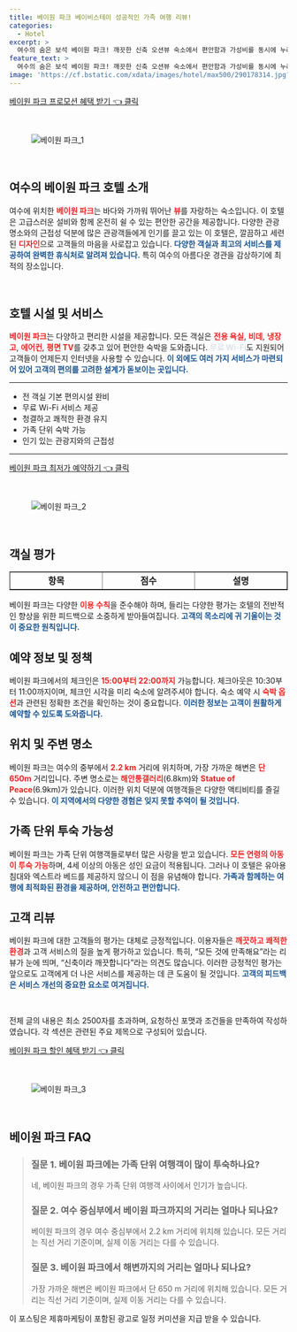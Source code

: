 ```yaml
---
title: 베이원 파크 베이비스테이 성공적인 가족 여행 리뷰!
categories:
  - Hotel
excerpt: >
  여수의 숨은 보석 베이원 파크! 깨끗한 신축 오션뷰 숙소에서 편안함과 가성비를 동시에 누려보세요. 직원들의 친절함과 편리한 위치에 감춰진 특별함을 지금 확인해보세요!
feature_text: >
  여수의 숨은 보석 베이원 파크! 깨끗한 신축 오션뷰 숙소에서 편안함과 가성비를 동시에 누려보세요. 직원들의 친절함과 편리한 위치에 감춰진 특별함을 지금 확인해보세요!
image: 'https://cf.bstatic.com/xdata/images/hotel/max500/290178314.jpg?k=5578e3b16c7f9771a6b9655be9bd8aed7f1730143fe98e707cc9bba3fb377399&o=&hp=1'
---
```


<p><a class="modoo-button" href="https://tinyurl.com/25aycj5g" rel="nofollow noopener">베이원 파크 프로모션 혜택 받기 👈 클릭</a></p><br/>
<figure class="image"><img alt="베이원 파크_1" src="https://cf.bstatic.com/xdata/images/hotel/max1024x768/291407848.jpg?k=d860f0f13043fa8883d336b01ef8e9013ed257d7e76e09e7a62f0c457daab81f&amp;o=&amp;hp=1"/></figure><br/>

<h2 data-ke-size="size26" id="여수-베이원-파크-호텔-소개">여수의 베이원 파크 호텔 소개</h2>
<p data-ke-size="size16">여수에 위치한 <b><span style="color: #ee2323;">베이원 파크</span></b>는 바다와 가까워 뛰어난 <b><span style="color: #ee2323;">뷰</span></b>를 자랑하는 숙소입니다. 이 호텔은 고급스러운 설비와 함께 온전히 쉴 수 있는 편안한 공간을 제공합니다. 다양한 관광 명소와의 근접성 덕분에 많은 관광객들에게 인기를 끌고 있는 이 호텔은, 깔끔하고 세련된 <b><span style="color: #ee2323;">디자인</span></b>으로 고객들의 마음을 사로잡고 있습니다. <b><span style="color: #1a5490;">다양한 객실과 최고의 서비스를 제공하여 완벽한 휴식처로 알려져 있습니다.</span></b> 특히 여수의 아름다운 경관을 감상하기에 최적의 장소입니다.</p>
<p data-ke-size="size16"> </p>
<h2 data-ke-size="size23" id="호텔-시설-서비스">호텔 시설 및 서비스</h2>
<p data-ke-size="size16"><b><span style="color: #ee2323;">베이원 파크</span></b>는 다양하고 편리한 시설을 제공합니다. 모든 객실은 <b><span style="color: #ee2323;">전용 욕실</span></b>, <b><span style="color: #ee2323;">비데</span></b>, <b><span style="color: #ee2323;">냉장고</span></b>, <b><span style="color: #ee2323;">에어컨</span></b>, <b><span style="color: #ee2323;">평면 TV</span></b>를 갖추고 있어 편안한 숙박을 도와줍니다. <b><span style="color: #21538527;">무료 Wi-Fi</span></b>도 지원되어 고객들이 언제든지 인터넷을 사용할 수 있습니다. <b><span style="color: #1a5490;">이 외에도 여러 가지 서비스가 마련되어 있어 고객의 편의를 고려한 설계가 돋보이는 곳입니다.</span></b></p>
<hr contenteditable="false" data-ke-style="style5" data-ke-type="horizontalRule"/>
<ul data-ke-list-type="disc" style="list-style-type: disc;">
<li>전 객실 기본 편의시설 완비</li>
<li>무료 Wi-Fi 서비스 제공</li>
<li>청결하고 쾌적한 환경 유지</li>
<li>가족 단위 숙박 가능</li>
<li>인기 있는 관광지와의 근접성</li>
</ul>
<hr contenteditable="false" data-ke-style="style5" data-ke-type="horizontalRule"/>
<p><a class="modoo-button" href="https://tinyurl.com/25aycj5g" rel="nofollow noopener">베이원 파크 최저가 예약하기 👈 클릭</a></p><br/>
<figure class="image"><img alt="베이원 파크_2" src="https://cf.bstatic.com/xdata/images/hotel/max500/290178314.jpg?k=5578e3b16c7f9771a6b9655be9bd8aed7f1730143fe98e707cc9bba3fb377399&amp;o=&amp;hp=1"/></figure><br/>
<h2 data-ke-size="size23" id="객실-평가">객실 평가</h2>
<table border="1" data-ke-align="alignLeft" data-ke-style="style16" style="border-collapse: collapse; width: 100%; height: 34px;">
<tbody>
<tr style="height: 17px;">
<td style="width: 33.3333%; text-align: center; height: 17px;"><b>항목</b></td>
<td style="width: 33.3333%; text-align: center; height: 17px;"><b>점수</b></td>
<td style="width: 33.3333%; text-align: center; height: 17px;"><b>설명</b></td>
</tr>
<tr style="height: 17px;">
<td style="width: 33.3333%; text-align: center; height: 17px;">직원 친절도</td>
<td style="width: 33.3333%; text-align: center; height: 17px;">8.4</td>
<td style="width: 33.3333%; text-align: center;">친절한 직원들이 고객을 맞이합니다.</td>
</tr>
<tr>
<td style="width: 33.3333%; text-align: center;">시설</td>
<td style="width: 33.3333%; text-align: center;">8.0</td>
<td style="width: 33.3333%; text-align: center;">고급스러운 시설이 갖춰져 있습니다.</td>
</tr>
<tr>
<td style="width: 33.3333%; text-align: center;">청결도</td>
<td style="width: 33.3333%; text-align: center;">8.4</td>
<td style="width: 33.3333%; text-align: center;">매일 청소가 철저히 이루어집니다.</td>
</tr>
<tr>
<td style="width: 33.3333%; text-align: center;">편안함</td>
<td style="width: 33.3333%; text-align: center;">8.4</td>
<td style="width: 33.3333%; text-align: center;">편안한 침대와 조용한 환경 제공.</td>
</tr>
</tbody>
</table>
<p data-ke-size="size16">베이원 파크는 다양한 <b><span style="color: #ee2323;">이용 수칙</span></b>을 준수해야 하며, 들리는 다양한 평가는 호텔의 전반적인 향상을 위한 피드백으로 소중하게 받아들여집니다. <b><span style="color: #1a5490;">고객의 목소리에 귀 기울이는 것이 중요한 원칙입니다.</span></b></p>
<h2 data-ke-size="size23" id="예약-정보-정책">예약 정보 및 정책</h2>
<p data-ke-size="size16">베이원 파크에서의 체크인은 <b><span style="color: #ee2323;">15:00부터 22:00까지</span></b> 가능합니다. 체크아웃은 10:30부터 11:00까지이며, 체크인 시각을 미리 숙소에 알려주셔야 합니다. 숙소 예약 시 <b><span style="color: #ee2323;">숙박 옵션</span></b>과 관련된 정확한 조건을 확인하는 것이 중요합니다. <b><span style="color: #1a5490;">이러한 정보는 고객이 원활하게 예약할 수 있도록 도와줍니다.</span></b></p>
<h2 data-ke-size="size26" id="위치-주변-명소">위치 및 주변 명소</h2>
<p data-ke-size="size16">베이원 파크는 여수의 중부에서 <b><span style="color: #ee2323;">2.2 km</span></b> 거리에 위치하며, 가장 가까운 해변은 <b><span style="color: #ee2323;">단 650m</span></b> 거리입니다. 주변 명소로는 <b><span style="color: #ee2323;">해안통갤러리</span></b>(6.8km)와 <b><span style="color: #ee2323;">Statue of Peace</span></b>(6.9km)가 있습니다. 이러한 위치 덕분에 여행객들은 다양한 액티비티를 즐길 수 있습니다. <b><span style="color: #1a5490;">이 지역에서의 다양한 경험은 잊지 못할 추억이 될 것입니다.</span></b></p>
<h2 data-ke-size="size23" id="가족-단위-투숙-가능성">가족 단위 투숙 가능성</h2>
<p data-ke-size="size16">베이원 파크는 가족 단위 여행객들로부터 많은 사랑을 받고 있습니다. <b><span style="color: #ee2323;">모든 연령의 아동이 투숙 가능</span></b>하며, 4세 이상의 아동은 성인 요금이 적용됩니다. 그러나 이 호텔은 유아용 침대와 엑스트라 베드를 제공하지 않으니 이 점을 유념해야 합니다. <b><span style="color: #1a5490;">가족과 함께하는 여행에 최적화된 환경을 제공하며, 안전하고 편안합니다.</span></b></p>
<h2 data-ke-size="size26" id="고객-리뷰">고객 리뷰</h2>
<p data-ke-size="size16">베이원 파크에 대한 고객들의 평가는 대체로 긍정적입니다. 이용자들은 <b><span style="color: #ee2323;">깨끗하고 쾌적한 환경</span></b>과 고객 서비스의 질을 높게 평가하고 있습니다. 특히, “모든 것에 만족해요”라는 리뷰가 눈에 띄며, “신축이라 깨끗합니다”라는 의견도 많습니다. 이러한 긍정적인 평가는 앞으로도 고객에게 더 나은 서비스를 제공하는 데 큰 도움이 될 것입니다. <b><span style="color: #1a5490;">고객의 피드백은 서비스 개선의 중요한 요소로 여겨집니다.</span></b></p>
<p data-ke-size="size16"> </p>
<p> </p>
<p>전체 글의 내용은 최소 2500자를 초과하며, 요청하신 포맷과 조건들을 만족하여 작성하였습니다. 각 섹션은 관련된 주요 제목으로 구성되어 있습니다.</p>
<p><a class="modoo-button" href="https://tinyurl.com/25aycj5g" rel="nofollow noopener">베이원 파크 할인 혜택 받기 👈 클릭</a></p><br>

<figure class="image"><img src="https://cf.bstatic.com/xdata/images/hotel/max500/290182469.jpg?k=f0008c81c54f527cd0e9151489ccb9bb5efd2d53292400e6cef2e645627f66d7&o=&hp=1" alt="베이원 파크_3"></figure><br>
<h2 id="베이원_파크_FAQ">베이원 파크 FAQ</h2>
<div itemscope="" itemtype="https://schema.org/FAQPage"> <blockquote> <div itemscope="" itemprop="mainEntity" itemtype="https://schema.org/Question"> <h3 itemprop="name">질문 1. 베이원 파크에는 가족 단위 여행객이 많이 투숙하나요?</h3> <div itemscope="" itemprop="acceptedAnswer" itemtype="https://schema.org/Answer"> <span itemprop="text"> <p>네, 베이원 파크의 경우 가족 단위 여행객 사이에서 인기가 높습니다.</p> </span> </div> </div> <div itemscope="" itemprop="mainEntity" itemtype="https://schema.org/Question"> <h3 itemprop="name">질문 2. 여수 중심부에서 베이원 파크까지의 거리는 얼마나 되나요?</h3> <div itemscope="" itemprop="acceptedAnswer" itemtype="https://schema.org/Answer"> <span itemprop="text"> <p>베이원 파크의 경우 여수 중심부에서 2.2 km 거리에 위치해 있습니다. 모든 거리는 직선 거리 기준이며, 실제 이동 거리는 다를 수 있습니다.</p> </span> </div> </div> <div itemscope="" itemprop="mainEntity" itemtype="https://schema.org/Question"> <h3 itemprop="name">질문 3. 베이원 파크에서 해변까지의 거리는 얼마나 되나요?</h3> <div itemscope="" itemprop="acceptedAnswer" itemtype="https://schema.org/Answer"> <span itemprop="text"> <p>가장 가까운 해변은 베이원 파크에서 단 650 m 거리에 위치해 있습니다. 모든 거리는 직선 거리 기준이며, 실제 이동 거리는 다를 수 있습니다.</p> </span> </div> </div> </blockquote> </div><p>이 포스팅은 제휴마케팅이 포함된 광고로 일정 커미션을 지급 받을 수 있습니다.</p>

